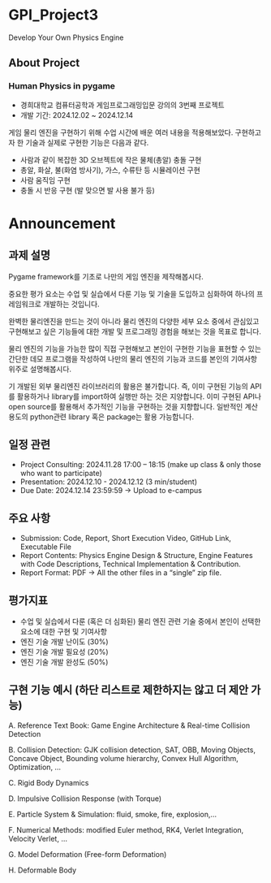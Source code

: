 # GPI_Project3
Develop Your Own Physics Engine

## About Project

### Human Physics in pygame
- 경희대학교 컴퓨터공학과 게임프로그래밍입문 강의의 3번째 프로젝트
- 개발 기간: 2024.12.02 ~ 2024.12.14

게임 물리 엔진을 구현하기 위해 수업 시간에 배운 여러 내용을 적용해보았다. 구현하고자 한 기술과 실제로 구현한 기능은 다음과 같다.
- 사람과 같이 복잡한 3D 오브젝트에 작은 물체(총알) 충돌 구현
- 총알, 화살, 불(화염 방사기), 가스, 수류탄 등 시뮬레이션 구현
- 사람 움직임 구현
- 충돌 시 반응 구현 (발 맞으면 발 사용 불가 등)


# Announcement

## 과제 설명
Pygame framework를 기초로 나만의 게임 엔진을 제작해봅시다.

중요한 평가 요소는 수업 및 실습에서 다룬 기능 및 기술을 도입하고 심화하여 하나의 프레임워크로 개발하는 것입니다.

완벽한 물리엔진을 만드는 것이 아니라 물리 엔진의 다양한 세부 요소 중에서 관심있고 구현해보고 싶은 기능들에 대한 개발 및 프로그래밍 경험을 해보는 것을 목표로 합니다.

물리 엔진의 기능을 가능한 많이 직접 구현해보고 본인이 구현한 기능을 표현할 수 있는 간단한 데모 프로그램을 작성하여 나만의 물리 엔진의 기능과 코드를 본인의 기여사항 위주로 설명해봅시다.

기 개발된 외부 물리엔진 라이브러리의 활용은 불가합니다. 즉, 이미 구현된 기능의 API를 활용하거나 library를 import하여 실행만 하는 것은 지양합니다. 이미 구현된 API나 open source를 활용해서 추가적인 기능을 구현하는 것을 지향합니다. 일반적인 계산 용도의 python관련 library 혹은 package는 활용 가능합니다.

## 일정 관련
- Project Consulting: 2024.11.28 17:00 – 18:15
(make up class & only those who want to participate)
- Presentation: 2024.12.10 - 2024.12.12 (3 min/student)
- Due Date: 2024.12.14 23:59:59 -> Upload to e-campus

## 주요 사항
- Submission: Code, Report, Short Execution Video, GitHub Link, Executable File 
- Report Contents: Physics Engine Design & Structure, Engine Features with Code Descriptions, Technical Implementation &
Contribution.
- Report Format: PDF -> All the other files in a “single” zip file.

## 평가지표
- 수업 및 실습에서 다룬 (혹은 더 심화된) 물리 엔진 관련 기술 중에서 본인이 선택한 요소에 대한 구현 및 기여사항
- 엔진 기술 개발 난이도 (30%)
- 엔진 기술 개발 필요성 (20%)
- 엔진 기술 개발 완성도 (50%)

## 구현 기능 예시 (하단 리스트로 제한하지는 않고 더 제안 가능)
A. Reference Text Book: Game Engine Architecture & Real-time Collision Detection

B. Collision Detection: GJK collision detection, SAT, OBB, Moving Objects, Concave Object, Bounding volume hierarchy, Convex Hull Algorithm, Optimization, …

C. Rigid Body Dynamics

D. Impulsive Collision Response (with Torque)

E. Particle System & Simulation: fluid, smoke, fire, explosion,…

F. Numerical Methods: modified Euler method, RK4, Verlet Integration, Velocity Verlet, …

G. Model Deformation (Free-form Deformation)

H. Deformable Body